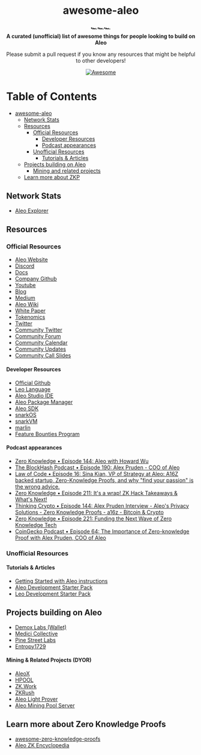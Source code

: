 <h1 align="center">awesome-aleo</h1>

<div align="center">
  🏎️🏎️🏎️
</div>

<div align="center">
  <strong>A curated (unofficial) list of awesome things for people looking to build on Aleo</strong>
  
  Please submit a pull request if you know any resources that might be helpful to other developers!
</div>

<div align="center">
  
  [![Awesome](https://awesome.re/badge.svg)](https://awesome.re)
</div> 

Table of Contents
=================

   * [awesome-aleo](#awesome-aleo)
      * [Network Stats](#network-stats)
      * [Resources](#resources)
         * [Official Resources](#official-resources)
            * [Developer Resources](#developer-resources)
            * [Podcast appearances](#podcast-appearances)
         * [Unofficial Resources](#unofficial-resources)
            * [Tutorials & Articles](#tutorials--articles)
      * [Projects building on Aleo](#projects-building-on-aleo)
        * [Mining and related projects](#mining--related-projects-dyor)
      * [Learn more about ZKP](#learn-more-about-zero-knowledge-proofs)


## Network Stats
- [Aleo Explorer](https://www.aleo.network/)

## Resources

### Official Resources
- [Aleo Website](https://www.aleo.org/)
- [Discord](https://discord.com/invite/aleohq)
- [Docs](https://developer.aleo.org/)
- [Company Github](https://github.com/AleoHQ)
- [Youtube](https://www.youtube.com/c/AleoSystems)
- [Blog](https://www.aleo.org/blog)
- [Medium](https://medium.com/@aleohq)
- [Aleo Wiki](https://bead-rocket-066.notion.site/Aleo-Wiki-a1fa89ccbd93436dab62fad3e30f53b1)
- [White Paper](https://eprint.iacr.org/2018/962.pdf)
- [Tokenomics](https://www.aleo.org/post/aleo-token-economics)
- [Twitter](https://twitter.com/AleoHQ)
- [Community Twitter](https://twitter.com/aleocommunity)
- [Community Forum](https://community.aleo.org/)
- [Community Calendar](https://calendar.google.com/calendar/u/0/embed?src=c_7h2r9ti1m6nr1al9amqr8q4rt0@group.calendar.google.com&ctz=America/New_York)
- [Community Updates](https://bead-rocket-066.notion.site/Community-Updates-9afb0e5356574d1f9f84ccd647283143)
- [Community Call Slides](https://drive.google.com/drive/folders/1Rb9qDeuDix2BksEXqVM0rgXf1KEWmHs4)

#### Developer Resources
- [Official Github](https://github.com/AleoHQ)
- [Leo Language](https://leo-lang.org/)
- [Aleo Studio IDE](https://www.aleo.studio/)
- [Aleo Package Manager](https://aleo.pm/)
- [Aleo SDK](https://github.com/AleoHQ/aleo)
- [snarkOS](https://github.com/AleoHQ/snarkOS/)
- [snarkVM](https://github.com/AleoHQ/snarkVM/)
- [marlin](https://github.com/arkworks-rs/marlin)
- [Feature Bounties Program](https://bead-rocket-066.notion.site/Feature-Bounties-2a4d1c4f899b44f1b6e1ae0984e5850c)


#### Podcast appearances
- [Zero Knowledge • Episode 144: Aleo with Howard Wu](https://zeroknowledge.fm/144-2/)
- [The BlockHash Podcast • Episode 190: Alex Pruden - COO of Aleo](https://www.blockhashpodcast.com/podcast/alex-pruden-coo-of-aleo)
- [Law of Code • Episode 16: Sina Kian, VP of Strategy at Aleo: A16Z backed startup, Zero-Knowledge Proofs, and why "find your passion" is the wrong advice.](https://podtail.com/en/podcast/law-of-code/-16-sina-kian-vp-of-strategy-at-aleo-a16z-backed-s/)
- [Zero Knowledge • Episode 211: It's a wrap! ZK Hack Takeaways & What's Next!](https://zeroknowledge.fm/211-2/)
- [Thinking Crypto • Episode 144: Alex Pruden Interview - Aleo's Privacy Solutions - Zero Knowledge Proofs - a16z - Bitcoin & Crypto](https://www.thinkingcrypto.com/alex-pruden-interview-aleos-privacy-solutions-zero-knowledge-proofs-a16z-bitcoin-crypto/)
- [Zero Knowledge • Episode 221:  Funding the Next Wave of Zero Knowledge Tech](https://zeroknowledge.fm/221-2/)
- [CoinGecko Podcast • Episode 64: The Importance of Zero-knowledge Proof with Alex Pruden, COO of Aleo](https://player.fm/series/coingecko-podcast-bitcoin-cryptocurrency-insights/the-importance-of-zero-knowledge-proof-with-alex-pruden-coo-of-aleo-ep64)

### Unofficial Resources

#### Tutorials & Articles
- [Getting Started with Aleo instructions](https://www.entropy1729.com/getting-started-aleo-instructions/)
- [Aleo Development Starter Pack](https://www.entropy1729.com/aleo-development-starter-pack/)
- [Leo Development Starter Pack](https://www.entropy1729.com/leo-development-starter-pack/)

## Projects building on Aleo
- [Demox Labs (Wallet)](https://www.demoxlabs.xyz/)
- [Medici Collective](https://www.medicicollective.co/)
- [Pine Street Labs](https://www.aleo.org/post/aleo-grants-pine-street-labs)
- [Entropy1729](https://twitter.com/1729entropy)

#### Mining & Related Projects (DYOR)
- [AleoX](https://www.aleox.io/)
- [HPOOL](https://www.hpool.in/)
- [ZK.Work](https://zk.work/en)
- [ZKRush](https://www.zkrush.com/)
- [Aleo Light Prover](https://github.com/HarukaMa/aleo-prover)
- [Aleo Mining Pool Server](https://github.com/HarukaMa/aleo-pool-server)

## Learn more about Zero Knowledge Proofs
- [awesome-zero-knowledge-proofs](https://github.com/matter-labs/awesome-zero-knowledge-proofs)
- [Aleo ZK Encyclopedia](https://bead-rocket-066.notion.site/Zk-Encyclopedia-6675b8e5bdf243c994ca243cf417c3d0)

